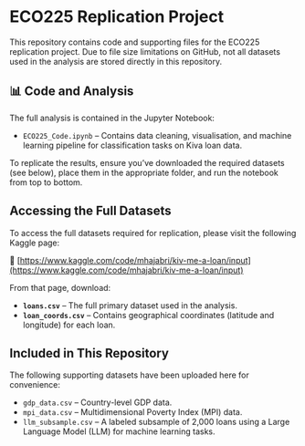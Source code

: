 # ECO225 Replication Project

This repository contains code and supporting files for the ECO225 replication project. Due to file size limitations on GitHub, not all datasets used in the analysis are stored directly in this repository.

## 📊 Code and Analysis

The full analysis is contained in the Jupyter Notebook:

- `ECO225_Code.ipynb` – Contains data cleaning, visualisation, and machine learning pipeline for classification tasks on Kiva loan data.

To replicate the results, ensure you’ve downloaded the required datasets (see below), place them in the appropriate folder, and run the notebook from top to bottom.

## Accessing the Full Datasets

To access the full datasets required for replication, please visit the following Kaggle page:

🔗 [https://www.kaggle.com/code/mhajabri/kiv-me-a-loan/input](https://www.kaggle.com/code/mhajabri/kiv-me-a-loan/input)

From that page, download:

- **`loans.csv`** – The full primary dataset used in the analysis.  
- **`loan_coords.csv`** – Contains geographical coordinates (latitude and longitude) for each loan.

## Included in This Repository

The following supporting datasets have been uploaded here for convenience:

- `gdp_data.csv` – Country-level GDP data.  
- `mpi_data.csv` – Multidimensional Poverty Index (MPI) data.  
- `llm_subsample.csv` – A labeled subsample of 2,000 loans using a Large Language Model (LLM) for machine learning tasks.
